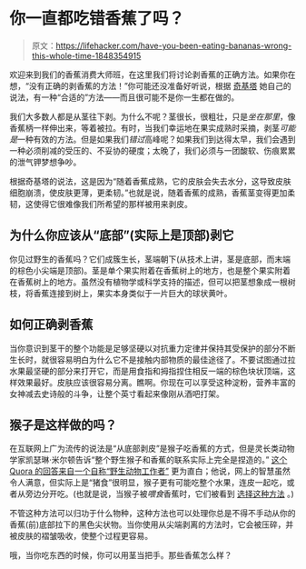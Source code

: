 # 你一直都吃错香蕉了吗？

> 原文：<https://lifehacker.com/have-you-been-eating-bananas-wrong-this-whole-time-1848354915>

欢迎来到我们的香蕉消费大师班，在这里我们将讨论剥香蕉的正确方法。如果你在想，“没有正确的剥香蕉的方法！”你可能还没准备好听说，根据 [奇基塔](https://www.chiquita.com/blog/how-to-open-a-banana-theyre-fun-to-peel/) 她自己的说法，有一种“合适的”方法——而且很可能不是你一生都在做的。



我们大多数人都是从茎往下剥。为什么不呢？茎很长，很粗壮，只是*坐在那里*，像香蕉柄一样伸出来，等着被拉。有时，当我们幸运地在果实成熟时采摘，剥茎*可能是*一种有效的方法。但是如果我们*错过*高峰呢？如果我们到达得太早，我们会遇到一种必须削减的受压的、不妥协的硬度；太晚了，我们必须与一团酸软、伤痕累累的泄气钾梦想争吵。

根据奇基塔的说法，这是因为“随着香蕉成熟，它的皮肤会失去水分，这导致皮肤细胞崩溃，使皮肤更薄，更柔韧。”也就是说，随着香蕉的成熟，香蕉茎变得更加柔韧，这使得它很难像我们所希望的那样被用来剥皮。

## 为什么你应该从“底部”(实际上是顶部)剥它

你见过野生的香蕉吗？它们成簇生长，茎端朝下(从技术上讲，茎是底部，而末端的棕色小尖端是顶部)。茎是单个果实附着在香蕉树上的地方，也是整个果实附着在香蕉树上的地方。虽然没有植物学或科学支持的描述，但可以把茎想象成一根树枝，将香蕉连接到树上，果实本身类似于一片巨大的球状黄叶。

## 如何正确剥香蕉

当你意识到茎干的整个功能是足够坚硬以对抗重力定律并保持其受保护的部分不断生长时，就很容易明白为什么它不是接触内部物质的最佳途径了。不要试图通过拉水果最坚硬的部分来打开它，而是用食指和拇指捏住相反一端的棕色块状顶端，这样效果最好。皮肤应该很容易分离。瞧啊。你现在可以享受这种淀粉，营养丰富的女神减去史诗般的斗争，让整个英寸看起来像刚从酒吧打架。

## 猴子是这样做的吗？

在互联网上广为流传的说法是“从底部剥皮”是猴子吃香蕉的方式，但是灵长类动物学家凯瑟琳·米尔顿告诉“整个野生猴子和香蕉的联系实际上完全是捏造的。” [这个 Quora 的回答来自一个自称“野生动物工作者”](https://www.quora.com/Why-do-monkeys-open-bananas-from-the-bottom-1/answer/Stefan-Pociask) 更为直白；他说，网上的智慧虽然令人满意，但实际上是“猪食”很明显，猴子更有可能吃整个水果，连皮一起吃，或者从旁边分开吃。(也就是说，当猴子被*喂食*香蕉时，它们被看到 [选择这种方法](https://www.youtube.com/watch?v=dFG8N-2cvrg) 。)

不管这种方法可以归功于什么物种，这种方法也可以处理你总是不得不手动从你的香蕉(前)底部拉下的黑色尖状物。当你使用从尖端剥离的方法时，它会被压碎，并被皮肤的褶皱吸收，使整个过程更容易。

哦，当你吃东西的时候，你可以用茎当把手。那些香蕉怎么样？